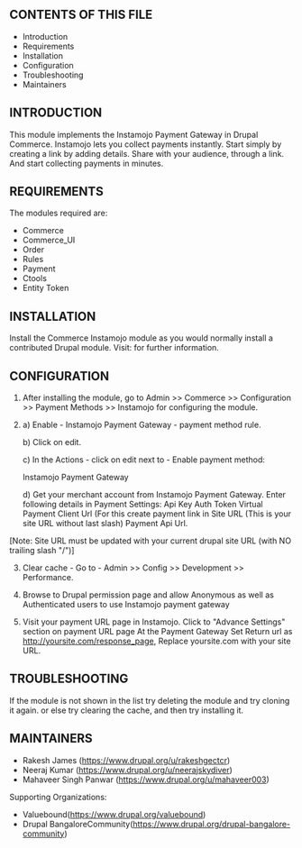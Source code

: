 CONTENTS OF THIS FILE
---------------------

 * Introduction
 * Requirements
 * Installation
 * Configuration
 * Troubleshooting
 * Maintainers


INTRODUCTION
------------

This module implements the Instamojo Payment Gateway in Drupal Commerce.
Instamojo lets you collect payments instantly. Start simply by creating a link
by adding details. Share with your audience, through a link. And start
collecting payments in minutes.


REQUIREMENTS
------------

The modules required are:

 * Commerce
 * Commerce_UI
 * Order
 * Rules
 * Payment
 * Ctools
 * Entity Token


INSTALLATION
------------

Install the Commerce Instamojo module as you would normally install a
contributed Drupal module.
Visit:
for further information.


CONFIGURATION
-------------

1. After installing the module, go to
Admin >> Commerce >> Configuration >> Payment Methods >> Instamojo for
configuring the module.

2. a) Enable - Instamojo Payment Gateway - payment method rule.

   b) Click on edit.

   c) In the Actions - click on edit next to - Enable payment method:

      Instamojo Payment Gateway

   d) Get your merchant account from Instamojo Payment Gateway. Enter following
    details in Payment Settings:
	    Api Key
		Auth Token
		Virtual Payment Client Url (For this create payment link in
		Site URL (This is your site URL without last slash)
		Payment Api Url.

 [Note: Site URL must be updated with your current drupal site URL (with NO
   trailing slash "/")]

3. Clear cache - Go to - Admin >> Config >> Development >> Performance.

4. Browse to Drupal permission page and allow Anonymous as well as
     Authenticated users to use Instamojo payment gateway

5. Visit your payment URL page in Instamojo. Click to "Advance Settings"
     section on payment URL page At the Payment Gateway Set Return url as
   http://yoursite.com/response_page, Replace yoursite.com with your site URL.


TROUBLESHOOTING
---------------

If the module is not shown in the list try deleting the module and try
cloning it again. or else try clearing the cache, and then try
installing it.


MAINTAINERS
-----------

 * Rakesh James (https://www.drupal.org/u/rakeshgectcr)
 * Neeraj Kumar (https://www.drupal.org/u/neerajskydiver)
 * Mahaveer Singh Panwar (https://www.drupal.org/u/mahaveer003)

Supporting Organizations:
 * Valuebound(https://www.drupal.org/valuebound)
 * Drupal BangaloreCommunity(https://www.drupal.org/drupal-bangalore-community)
